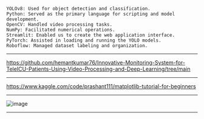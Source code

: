 
```
YOLOv8: Used for object detection and classification.
Python: Served as the primary language for scripting and model development.
OpenCV: Handled video processing tasks.
NumPy: Facilitated numerical operations.
Streamlit: Enabled us to create the web application interface.
PyTorch: Assisted in loading and running the YOLO models.
Roboflow: Managed dataset labeling and organization.
```
---

https://github.com/hemantkumar76/Innovative-Monitoring-System-for-TeleICU-Patients-Using-Video-Processing-and-Deep-Learning/tree/main

---

https://www.kaggle.com/code/prashant111/matplotlib-tutorial-for-beginners


---
![image](https://github.com/user-attachments/assets/624666c6-5180-4315-a6ea-faef51ed13ea)

---

